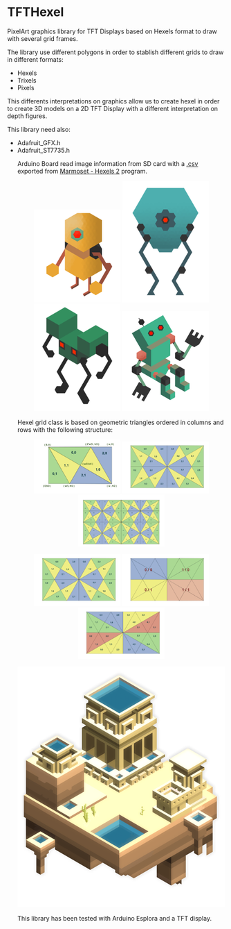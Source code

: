 # TFTHexel
PixelArt graphics library for TFT Displays based on Hexels format to draw with several grid frames.

The library use different polygons in order to stablish different grids to draw in different formats:
<ul>
<li> Hexels</li>
<li> Trixels</li>
<li> Pixels</li>
</ul>

This differents interpretations on graphics allow us to create hexel in order to create 3D models on a 2D TFT Display with a different interpretation on depth figures.

This library need also:
<ul>
  <li>Adafruit_GFX.h</li>
  <li>Adafruit_ST7735.h</li
</ul>

Arduino Board read image information from SD card with a <a href="examples/hexelSD">.csv</a> exported from <a href="http://www.marmoset.co/hexels">Marmoset - Hexels 2</a> program.


<p align="center">
  <img  src="img/Hexel1.png" width="200"/>
  <img  src="img/Hexel2.png" width="200"/>
  <img  src="img/Hexel3.png" width="200"/>
  <img  src="img/Hexel4.png" width="200"/>
</p>

Hexel grid class is based on geometric triangles ordered in columns and rows with the following structure: 

<p align="center">
  <img  src="img/HexelGridPoints.jpg" width="200"/>
  <img  src="img/Hexel4Grid.jpg" width="200"/>
  <img  src="img/Hexel4Grid_Xtended.jpg" width="200"/>
</p>

<p align="center">
  <img  src="img/Hexel4Grid_module.jpg" width="200"/>
  <img  src="img/Hexel4Grid_Sectors.jpg" width="200"/>
  <img  src="img/Hexel4Grid_triangles.jpg" width="200"/>
</p>

![Temple Aqualung](img/Temple_Aqualung.png)

This library has been tested with Arduino Esplora and a TFT display.
